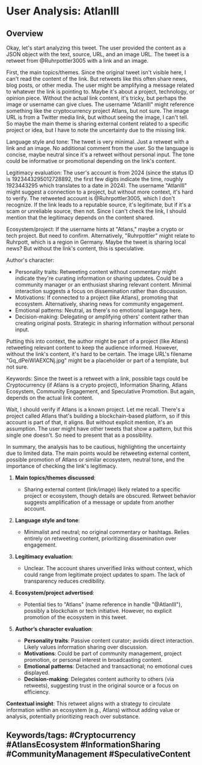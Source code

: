 # User Analysis: AtlanIII

## Overview

<think>
Okay, let's start analyzing this tweet. The user provided the content as a JSON object with the text, source, URL, and an image URL. The tweet is a retweet from @Ruhrpottler3005 with a link and an image.

First, the main topics/themes. Since the original tweet isn't visible here, I can't read the content of the link. But retweets like this often share news, blog posts, or other media. The user might be amplifying a message related to whatever the link is pointing to. Maybe it's about a project, technology, or opinion piece. Without the actual link content, it's tricky, but perhaps the image or username can give clues. The username "AtlanIII" might reference something like the cryptocurrency project Atlans, but not sure. The image URL is from a Twitter media link, but without seeing the image, I can't tell. So maybe the main theme is sharing external content related to a specific project or idea, but I have to note the uncertainty due to the missing link.

Language style and tone: The tweet is very minimal. Just a retweet with a link and an image. No additional comment from the user. So the language is concise, maybe neutral since it's a retweet without personal input. The tone could be informative or promotional depending on the link's content.

Legitimacy evaluation: The user's account is from 2024 (since the status ID is 1923443295012728892, the first few digits indicate the time, roughly 1923443295 which translates to a date in 2024). The username "AtlanIII" might suggest a connection to a project, but without more context, it's hard to verify. The retweeted account is @Ruhrpottler3005, which I don't recognize. If the link leads to a reputable source, it's legitimate, but if it's a scam or unreliable source, then not. Since I can't check the link, I should mention that the legitimacy depends on the content shared.

Ecosystem/project: If the username hints at "Atlans," maybe a crypto or tech project. But need to confirm. Alternatively, "Ruhrpottler" might relate to Ruhrpott, which is a region in Germany. Maybe the tweet is sharing local news? But without the link's content, this is speculative.

Author's character:
- Personality traits: Retweeting content without commentary might indicate they're curating information or sharing updates. Could be a community manager or an enthusiast sharing relevant content. Minimal interaction suggests a focus on dissemination rather than discussion.
- Motivations: If connected to a project (like Atlans), promoting that ecosystem. Alternatively, sharing news for community engagement.
- Emotional patterns: Neutral, as there's no emotional language here.
- Decision-making: Delegating or amplifying others' content rather than creating original posts. Strategic in sharing information without personal input.

Putting this into context, the author might be part of a project (like Atlans) retweeting relevant content to keep the audience informed. However, without the link's content, it's hard to be certain. The image URL's filename "Gq_dPeiWIAEXCNj.jpg" might be a placeholder or part of a template, but not sure.

Keywords: Since the tweet is a retweet with a link, possible tags could be Cryptocurrency (if Atlans is a crypto project), Information Sharing, Atlans Ecosystem, Community Engagement, and Speculative Promotion. But again, depends on the actual link content.

Wait, I should verify if Atlans is a known project. Let me recall. There's a project called Atlans that's building a blockchain-based platform, so if this account is part of that, it aligns. But without explicit mention, it's an assumption. The user might have other tweets that show a pattern, but this single one doesn't. So need to present that as a possibility.

In summary, the analysis has to be cautious, highlighting the uncertainty due to limited data. The main points would be retweeting external content, possible promotion of Atlans or similar ecosystem, neutral tone, and the importance of checking the link's legitimacy.
</think>

1. **Main topics/themes discussed**:  
   - Sharing external content (link/image) likely related to a specific project or ecosystem, though details are obscured. Retweet behavior suggests amplification of a message or update from another account.  

2. **Language style and tone**:  
   - Minimalist and neutral; no original commentary or hashtags. Relies entirely on retweeting content, prioritizing dissemination over engagement.  

3. **Legitimacy evaluation**:  
   - Unclear. The account shares unverified links without context, which could range from legitimate project updates to spam. The lack of transparency reduces credibility.  

4. **Ecosystem/project advertised**:  
   - Potential ties to "Atlans" (name reference in handle "@AtlanIII"), possibly a blockchain or tech initiative. However, no explicit promotion of the ecosystem in this tweet.  

5. **Author’s character evaluation**:  
   - **Personality traits**: Passive content curator; avoids direct interaction. Likely values information sharing over discussion.  
   - **Motivations**: Could be part of community management, project promotion, or personal interest in broadcasting content.  
   - **Emotional patterns**: Detached and transactional; no emotional cues displayed.  
   - **Decision-making**: Delegates content authority to others (via retweets), suggesting trust in the original source or a focus on efficiency.  

**Contextual insight**: This retweet aligns with a strategy to circulate information within an ecosystem (e.g., Atlans) without adding value or analysis, potentially prioritizing reach over substance.  

**Keywords/tags**: #Cryptocurrency #AtlansEcosystem #InformationSharing #CommunityManagement #SpeculativeContent
---
